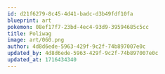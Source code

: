 ```yaml
---
id: d21f6279-8c45-4d41-badc-d3b49fdf10fa
blueprint: art
pokemon: 08ef17f7-23bd-4ec4-93d9-39594685c5cc
title: Poliwag
image: art/060.png
author: 4d8d6ede-5963-429f-9c2f-74b897007e0c
updated_by: 4d8d6ede-5963-429f-9c2f-74b897007e0c
updated_at: 1716434340
---
```

